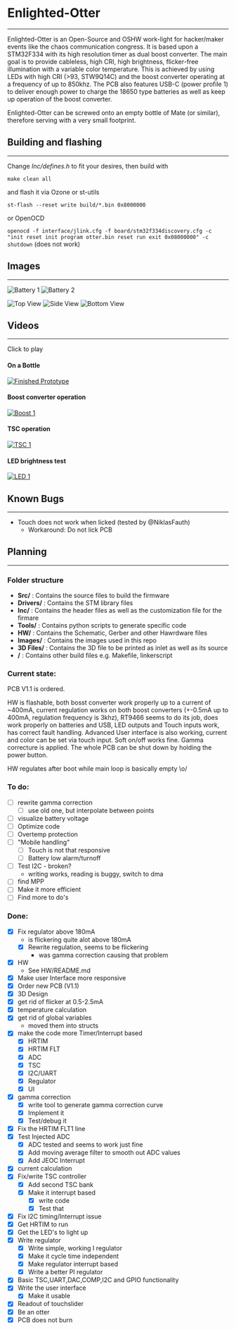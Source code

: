 # Enlighted-Otter
-----------------
Enlighted-Otter is an Open-Source and OSHW work-light for hacker/maker events like the chaos communication congress. It is based upon a STM32F334 with its 
high resolution timer as dual boost 
converter. The main goal is to provide cableless, high CRI, high brightness, flicker-free illumination with a variable color temperature. This is achieved by using LEDs with high CRI (>93, STW9Q14C) and 
the boost 
converter operating at a frequency of up to 850khz. The PCB also features USB-C (power profile 1) to deliver enough power to charge the 18650 type batteries as well as keep up operation of the boost converter.

Enlighted-Otter can be screwed onto an empty bottle of Mate (or similar), therefore serving with a very small footprint.

## Building and flashing
------------------------
Change *Inc/defines.h* to fit your desires, then build with

`make clean all`

and flash it via Ozone or st-utils

`st-flash --reset write build/*.bin 0x8000000`

or OpenOCD

`openocd -f interface/jlink.cfg -f board/stm32f334discovery.cfg -c "init reset init program otter.bin reset run exit 0x08000000" -c shutdown` (does not work)


## Images
---------
![Battery 1](https://raw.githubusercontent.com/Jan--Henrik/Enlighted-Otter/master/Images/final_tisch.jpeg)
![Battery 2](https://raw.githubusercontent.com/Jan--Henrik/Enlighted-Otter/master/Images/final_werkstatt.jpeg)

![Top View](https://raw.githubusercontent.com/Jan--Henrik/Enlighted-Otter/master/Images/Enlighted_Otter_1.jpeg)
![Side View](https://raw.githubusercontent.com/Jan--Henrik/Enlighted-Otter/master/Images/Enlighted_Otter_2.jpeg)
![Bottom View](https://raw.githubusercontent.com/Jan--Henrik/Enlighted-Otter/master/Images/Enlighted_Otter_3.jpeg)

## Videos
----------
Click to play

#### On a Bottle

[![Finished Prototype](https://raw.githubusercontent.com/Jan--Henrik/Enlighted-Otter/master/Images/final_werkstatt.jpeg)](https://twitter.com/JanHenrikH/status/1033489392109797377)

#### Boost converter operation

[![Boost 1](https://img.youtube.com/vi/A-QjU9mWTO4/0.jpg)](https://youtu.be/A-QjU9mWTO4)

#### TSC operation

[![TSC 1](https://img.youtube.com/vi/ADD4yiM9S0Q/0.jpg)](https://youtu.be/ADD4yiM9S0Q)

#### LED brightness test

[![LED 1](https://img.youtube.com/vi/DC_eAY72nbw/0.jpg)](https://youtu.be/DC_eAY72nbw)

## Known Bugs
-------------
- Touch does not work when licked (tested by @NiklasFauth)
	- Workaround: Do not lick PCB

## Planning
-----------

### Folder structure

- **Src/** : Contains the source files to build the firmware
- **Drivers/** : Contains the STM library files
- **Inc/** : Contains the header files as well as the customization file for the firmare
- **Tools/** : Contains python scripts to generate specific code
- **HW/** : Contains the Schematic, Gerber and other Hawrdware files
- **Images/** : Contains the images used in this repo
- **3D Files/** : Contains the 3D file to be printed as inlet as well as its source
- **/** : Contains other build files e.g. Makefile, linkerscript

### Current state:

PCB V1.1 is ordered.

HW is flashable, both bosst converter work properly up to a current of ~400mA, current regulation works on both boost converters (+-0.5mA up to 400mA, regulation frequency is 3khz), RT9466 seems to do its job, does work properly on 
batteries and USB, LED outputs and Touch inputs work, has correct fault handling.
Advanced User interface is also working, current and color can be set via touch input. Soft on/off works fine. Gamma correcture is applied.
The whole PCB can be shut down by holding the power button.

HW regulates after boot while main loop is basically empty \o/

### To do:

- [ ] rewrite gamma correction
	- [ ] use old one, but interpolate between points
- [ ] visualize battery voltage
- [ ] Optimize code
- [ ] Overtemp protection
- [ ] "Mobile handling"
	- [ ] Touch is not that responsive
	- [ ] Battery low alarm/turnoff
- [ ] Test I2C - broken?
	- writing works, reading is buggy, switch to dma
- [ ] find MPP
- [ ] Make it more efficient
- [ ] Find more to do's

### Done:

- [x] Fix regulator above 180mA
	- is flickering quite alot above 180mA
	- [x] Rewrite regulation, seems to be flickering
		- was gamma correction causing that problem
- [x] HW
	-  See HW/README.md
- [x] Make user Interface more responsive
- [x] Order new PCB (V1.1)
- [x] 3D Design
- [x] get rid of flicker at 0.5-2.5mA 
- [x] temperature calculation
- [x] get rid of global variables
	- moved them into structs
- [x] make the code more Timer/Interrupt based
	- [x] HRTIM
	- [x] HRTIM FLT
	- [x] ADC
	- [x] TSC
	- [x] I2C/UART
	- [x] Regulator
	- [x] UI
- [x] gamma correction
	- [x] write tool to generate gamma correction curve
	- [x] Implement it
	- [x] Test/debug it
- [x] Fix the HRTIM FLT1 line
- [x] Test Injected ADC
	- [x] ADC tested and seems to work just fine
	- [x] Add moving average filter to smooth out ADC values
	- [x] Add JEOC Interrupt
- [x] current calculation
- [x] Fix/write TSC controller
	- [x] Add second TSC bank
	- [x] Make it interrupt based
		- [x] write code
		- [x] Test that
- [x] Fix I2C timing/Interrupt issue
- [x] Get HRTIM to run
- [x] Get the LED's to light up
- [x] Write regulator
	- [x] Write simple, working I regulator
	- [x] Make it cycle time independent
	- [x] Make regulator interrupt based
	- [x] Write a better PI regulator
- [x] Basic TSC,UART,DAC,COMP,I2C and GPIO functionality
- [x] Write the user interface
	- [x] Make it usable
- [x] Readout of touchslider
- [x] Be an otter
- [x] PCB does not burn
